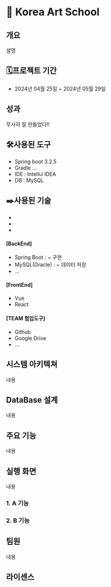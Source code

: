 
# 📖 Korea Art School

## 개요
설명

## 🗓️프로젝트 기간
* 2024년 04월 25일 ~ 2024년 05월 29일

## 성과
무사히 잘 만들었다!!

## 🛠️사용된 도구
* Spring boot 3.2.5
* Gradle ...
* IDE : IntelliJ IDEA
* DB : MySQL

## ✒️사용된 기술
* 
*
*
#### [BackEnd]
 * Spring Boot : ~ 구현
 * MySQL(Oracle) : ~ 데이터 저장
 * ...

#### [FrontEnd]
 * Vue
 * React

#### [TEAM 협업도구]
 * Github
 * Google Drive
 * ...

## 시스템 아키텍쳐
내용



## DataBase 설계
내용
## 주요 기능
내용
## 실행 화면
내용
### 1. A 기능
### 2. B 기능


## 팀원
내용

## 라이센스
